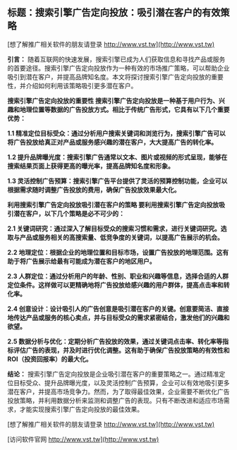 ## **标题：搜索引擎广告定向投放：吸引潜在客户的有效策略**

[想了解推广相关软件的朋友请登录 http://www.vst.tw](http://www.vst.tw)

**引言：**
随着互联网的快速发展，搜索引擎已成为人们获取信息和寻找产品或服务的首要途径。搜索引擎广告定向投放作为一种有效的市场推广策略，可以帮助企业吸引到潜在客户，并提高品牌知名度。本文将探讨搜索引擎广告定向投放的重要性，并介绍如何利用该策略吸引更多潜在客户。

**搜索引擎广告定向投放的重要性 搜索引擎广告定向投放是一种基于用户行为、兴趣和地理位置等数据的广告投放方式。相比于传统广告形式，它具有以下几个重要优势：**

**1.1 精准定位目标受众：通过分析用户搜索关键词和浏览行为，搜索引擎广告可以将广告投放给真正对产品或服务感兴趣的潜在客户，大大提高广告的转化率。**

**1.2 提升品牌曝光度：搜索引擎广告通常以文本、图片或视频的形式呈现，能够在搜索结果页面上获得更高的曝光率，提高品牌知名度和形象。**

**1.3 灵活控制广告预算：搜索引擎广告平台提供了灵活的预算控制功能，企业可以根据需求随时调整广告投放的费用，确保广告投放效果最大化。**

**利用搜索引擎广告定向投放吸引潜在客户的策略 要利用搜索引擎广告定向投放吸引潜在客户，以下几个策略是必不可少的：**

**2.1 关键词研究：通过深入了解目标受众的搜索习惯和需求，进行关键词研究。选取与产品或服务相关的高搜索量、低竞争度的关键词，以提高广告展示的机会。**

**2.2 地理定位：根据企业的地理位置和目标市场，设置广告投放的地理范围。这有助于将广告展示给最有可能成为潜在客户的地区用户。**

**2.3 人群定位：通过分析用户的年龄、性别、职业和兴趣等信息，选择合适的人群定位条件。这样做可以更精确地将广告投放给感兴趣的用户群体，提高点击率和转化率。**

**2.4 创意设计：设计吸引人的广告创意是吸引潜在客户的关键。创意要简洁、直接地传达产品或服务的核心卖点，并与目标受众的需求紧密结合，激发他们的兴趣和欲望。**

**2.5 数据分析与优化：定期分析广告投放的效果，通过关键词点击率、转化率等指标评估广告的表现，并及时进行优化调整。这有助于确保广告投放策略的有效性和ROI（投资回报率）的最大化。**

**结论：**
搜索引擎广告定向投放是企业吸引潜在客户的重要策略之一。通过精准定位目标受众、提升品牌曝光度，以及灵活控制广告预算，企业可以有效地吸引更多潜在客户，并提高市场竞争力。然而，为了取得最佳效果，企业需要不断优化广告投放策略，并利用数据分析来监测和调整广告的表现。只有不断改进和适应市场需求，才能实现搜索引擎广告定向投放的最佳效果。

[想了解推广相关软件的朋友请登录 http://www.vst.tw](http://www.vst.tw)


[访问软件官网 http://www.vst.tw](http://www.vst.tw)
